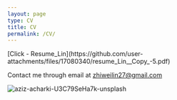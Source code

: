 ```yaml
---
layout: page
type: CV
title: CV
permalink: /CV/
---
```

<div class="update-box">
    [Click - Resume_Lin](https://github.com/user-attachments/files/17080340/resume_Lin__Copy_-5.pdf)
</div>

Contact me through email at <i class="fas fa-envelope"></i> [zhiweilin27@gmail.com](mailto:zhiweilin27@gmail.com)

![aziz-acharki-U3C79SeHa7k-unsplash](https://github.com/zhiweilin27/zhiweilin27.github.io/assets/111717798/dde6848b-2a7a-4713-9bc2-47ca6d545484)
